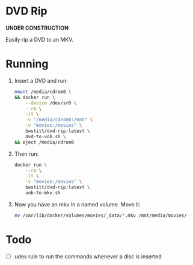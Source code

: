 # DVD Rip

**UNDER CONSTRUCTION**

Easily rip a DVD to an MKV.


# Running

1. Insert a DVD and run:

    ```bash
    mount /media/cdrom0 \
    && docker run \
        --device /dev/sr0 \
        --rm \
        -it \
        -v "/media/cdrom0:/mnt" \
        -v "movies:/movies" \
        bwstitt/dvd-rip:latest \
        dvd-to-vob.sh \
    && eject /media/cdrom0
    ```

2. Then run:

    ```bash
    docker run \
        --rm \
        -it \
        -v "movies:/movies" \
        bwstitt/dvd-rip:latest \
        vob-to-mkv.sh
    ```

3. Now you have an mkv in a named volume. Move it:

    ```bash
    mv /var/lib/docker/volumes/movies/_data/*.mkv /mnt/media/movies/
    ```


# Todo

* [ ] udev rule to run the commands whenever a disc is inserted
